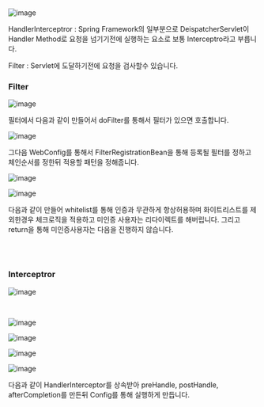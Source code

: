 # 

![image](https://github.com/MarkZiRo/spring-project/assets/37473857/b3570b29-7d8d-491a-9145-778919b44910)


 HandlerInterceptror : Spring Framework의 일부분으로 DeispatcherServlet이 Handler Method로 요청을 넘기기전에 실행하는 요소로
                      보통 Interceptro라고 부릅니다.

 Filter : Servlet에 도달하기전에 요청을 검사할수 있습니다. 


 


### Filter

![image](https://github.com/MarkZiRo/spring-project/assets/37473857/7df5f221-60b2-4b25-8c3b-04da9609a1d1)


필터에서 다음과 같이 만들어서 doFilter를 통해서 필터가 있으면 호출합니다.

![image](https://github.com/MarkZiRo/spring-project/assets/37473857/23c98902-ff12-4ae5-ae95-5e297764e961)

그다음 WebConfig를 통해서 FilterRegistrationBean을 통해 등록될 필터를 정하고 체인순서를 정한뒤 적용할 패턴을 정해줍니다.


![image](https://github.com/MarkZiRo/spring-project/assets/37473857/9770c1f1-cef8-48c0-ad6d-95b24a2cf91c)


![image](https://github.com/MarkZiRo/spring-project/assets/37473857/b4739fbd-42e2-45f9-a7c8-7db998359f4e)

다음과 같이 만들어 whitelist를 통해 인증과 무관하게 항상허용하며 화이트리스트를 제외한경우 체크로직을 적용하고 미인증 사용자는 리다이렉트를 해버립니다.
그리고 return을 통해 미인증사용자는 다음을 진행하지 않습니다.


<br>


<br>

### Interceptror

![image](https://github.com/MarkZiRo/spring-project/assets/37473857/7dd9a049-3a56-45a4-8ad6-0af3275c17c5)

<br>

![image](https://github.com/MarkZiRo/spring-project/assets/37473857/21c6a0f9-2c4b-45a4-bff1-6baa2bbeda81)

![image](https://github.com/MarkZiRo/spring-project/assets/37473857/784f7095-dd05-43b1-921a-5510de47cfc0)


![image](https://github.com/MarkZiRo/spring-project/assets/37473857/5250d6c3-c391-4700-afbd-1afabccf11e3)

![image](https://github.com/MarkZiRo/spring-project/assets/37473857/869bbe5c-a429-4bde-9638-e2f8d795f1f9)


다음과 같이 HandlerInterceptor를 상속받아 preHandle, postHandle, afterCompletion를 만든뒤 Config를 통해 실행하게 만듭니다.





